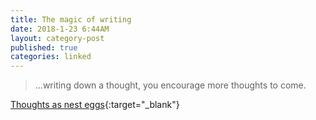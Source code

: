 ```yaml
---
title: The magic of writing
date: 2018-1-23 6:44AM
layout: category-post
published: true
categories: linked
---
```


> ...writing down a thought, you encourage more thoughts to come.

[Thoughts as nest eggs](http://austinkleon.com/2018/01/22/thoughts-as-nest-eggs/){:target="_blank"}

